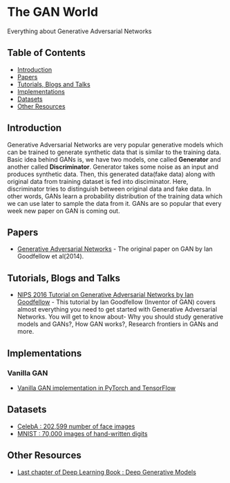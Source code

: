 # The GAN World
Everything about Generative Adversarial Networks

## Table of Contents
- [Introduction](#Introduction)
- [Papers](#Papers)
- [Tutorials, Blogs and Talks](#Tutorials-Blogs-Talks)
- [Implementations](#Implementations)
- [Datasets](#Datasets)
- [Other Resources](#other)

## Introduction
Generative Adversarial Networks are very popular generative models which can be trained to generate synthetic data that is similar to the training data. Basic idea behind GANs is, we have two models, one called **Generator** and another called **Discriminator**. Generator takes some noise as an input and produces synthetic data. Then, this generated data(fake data) along with original data from training dataset is fed into disciminator. Here, discriminator tries to distinguish between original data and fake data. In other words, GANs learn a probability distribution of the training data which we can use later to sample the data from it. GANs are so popular that every week new paper on GAN is coming out.

## Papers
* [Generative Adversarial Networks](https://arxiv.org/abs/1406.2661) - The original paper on GAN by Ian Goodfellow et al(2014).

## Tutorials, Blogs and Talks
* [NIPS 2016 Tutorial on Generative Adversarial Networks by Ian Goodfellow](https://arxiv.org/abs/1701.00160) - This tutorial by Ian Goodfellow (Inventor of GAN) covers almost everything you need to get started with Generative Adversarial Networks. You will get to know about- Why you should study generative models and GANs?, How GAN works?, Research frontiers in GANs and more. 

## Implementations

### Vanilla GAN
* [Vanilla GAN implementation in PyTorch and TensorFlow](https://github.com/wiseodd/generative-models/tree/master/GAN/vanilla_gan)

## Datasets
* [CelebA : 202,599 number of face images](http://mmlab.ie.cuhk.edu.hk/projects/CelebA.html)
* [MNIST : 70,000 images of hand-written digits](http://yann.lecun.com/exdb/mnist/)

## Other Resources
* [Last chapter of Deep Learning Book : Deep Generative Models](https://www.deeplearningbook.org/contents/generative_models.html)
